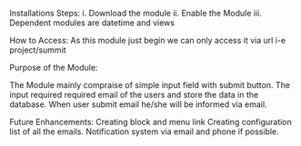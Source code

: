 Installations Steps:
i. Download the module
ii. Enable the Module
iii. Dependent modules are datetime and views

How to Access:
  As this module just begin we can only access it via url i-e project/summit
  
Purpose of the Module:

 The Module mainly compraise of simple input field with submit button.
 The input required required email of the users and store the data in the database.
 When user submit email he/she will be informed via email.
 
Future Enhancements:
 Creating block and menu link
 Creating configuration list of all the emails.
 Notification system via email and phone if possible.
 
